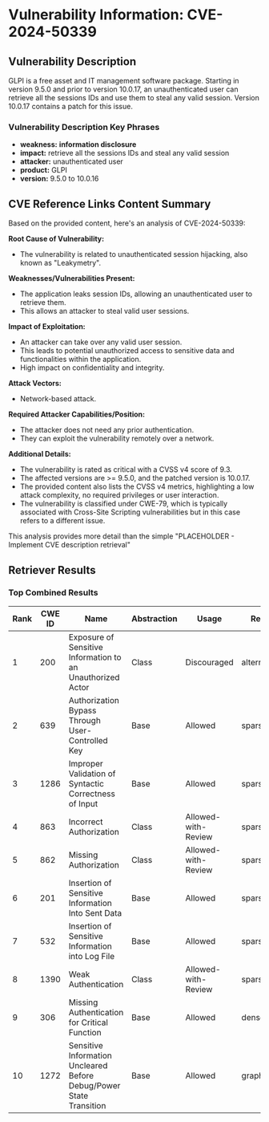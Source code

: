 # Vulnerability Information: CVE-2024-50339

## Vulnerability Description
GLPI is a free asset and IT management software package. Starting in version 9.5.0 and prior to version 10.0.17, an unauthenticated user can retrieve all the sessions IDs and use them to steal any valid session. Version 10.0.17 contains a patch for this issue.

### Vulnerability Description Key Phrases
- **weakness:** **information disclosure**
- **impact:** retrieve all the sessions IDs and steal any valid session
- **attacker:** unauthenticated user
- **product:** GLPI
- **version:** 9.5.0 to 10.0.16

## CVE Reference Links Content Summary
Based on the provided content, here's an analysis of CVE-2024-50339:

**Root Cause of Vulnerability:**
- The vulnerability is related to unauthenticated session hijacking, also known as "Leakymetry".

**Weaknesses/Vulnerabilities Present:**
- The application leaks session IDs, allowing an unauthenticated user to retrieve them.
- This allows an attacker to steal valid user sessions.

**Impact of Exploitation:**
- An attacker can take over any valid user session.
- This leads to potential unauthorized access to sensitive data and functionalities within the application.
- High impact on confidentiality and integrity.

**Attack Vectors:**
- Network-based attack.

**Required Attacker Capabilities/Position:**
- The attacker does not need any prior authentication.
- They can exploit the vulnerability remotely over a network.

**Additional Details:**
- The vulnerability is rated as critical with a CVSS v4 score of 9.3.
- The affected versions are >= 9.5.0, and the patched version is 10.0.17.
- The provided content also lists the CVSS v4 metrics, highlighting a low attack complexity, no required privileges or user interaction.
- The vulnerability is classified under CWE-79, which is typically associated with Cross-Site Scripting vulnerabilities but in this case refers to a different issue.

This analysis provides more detail than the simple "PLACEHOLDER - Implement CVE description retrieval"

## Retriever Results

### Top Combined Results

| Rank | CWE ID | Name | Abstraction | Usage  | Retrievers | Individual Scores |
|------|--------|------|-------------|-------|------------|-------------------|
| 1 | 200 | Exposure of Sensitive Information to an Unauthorized Actor | Class | Discouraged | alternate_terms | 1.000 |
| 2 | 639 | Authorization Bypass Through User-Controlled Key | Base | Allowed | sparse | 0.297 |
| 3 | 1286 | Improper Validation of Syntactic Correctness of Input | Base | Allowed | sparse | 0.278 |
| 4 | 863 | Incorrect Authorization | Class | Allowed-with-Review | sparse | 0.271 |
| 5 | 862 | Missing Authorization | Class | Allowed-with-Review | sparse | 0.269 |
| 6 | 201 | Insertion of Sensitive Information Into Sent Data | Base | Allowed | sparse | 0.265 |
| 7 | 532 | Insertion of Sensitive Information into Log File | Base | Allowed | sparse | 0.265 |
| 8 | 1390 | Weak Authentication | Class | Allowed-with-Review | sparse | 0.265 |
| 9 | 306 | Missing Authentication for Critical Function | Base | Allowed | dense | 0.444 |
| 10 | 1272 | Sensitive Information Uncleared Before Debug/Power State Transition | Base | Allowed | graph | 0.002 |

